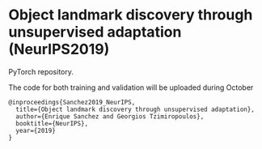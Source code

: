 # Object landmark discovery through unsupervised adaptation (NeurIPS2019)

PyTorch repository.

The code for both training and validation will be uploaded during October


```
@inproceedings{Sanchez2019_NeurIPS,
  title={Object landmark discovery through unsupervised adaptation},
  author={Enrique Sanchez and Georgios Tzimiropoulos},
  booktitle={NeurIPS},
  year={2019}
}
```
